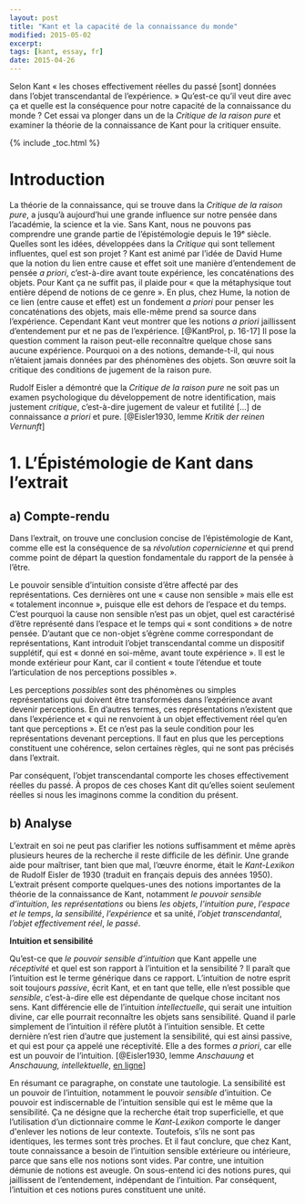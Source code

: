 ```yaml
---
layout: post
title: "Kant et la capacité de la connaissance du monde"
modified: 2015-05-02
excerpt:
tags: [kant, essay, fr]
date: 2015-04-26
---
```



Selon Kant « les choses effectivement réelles du passé [sont] données dans l’objet transcendantal de l’expérience. » Qu’est-ce qu’il veut dire avec ça et quelle est la conséquence pour notre capacité de la connaissance du monde ? Cet essai va plonger dans un de la *Critique de la raison pure* et examiner la théorie de la connaissance de Kant pour la critiquer ensuite.


{% include _toc.html %}




# Introduction
La théorie de la connaissance, qui se trouve dans la *Critique de la raison pure*, a jusqu’à aujourd’hui une grande influence sur notre pensée dans l’académie, la science et la vie. Sans Kant, nous ne pouvons pas comprendre une grande partie de l’épistémologie depuis le 19ᵉ siècle. Quelles sont les idées, développées dans la *Critique* qui sont tellement influentes, quel est son projet ? Kant est animé par l’idée de David Hume que la notion du lien entre cause et effet soit une manière d’entendement de pensée *a priori*, c’est-à-dire avant toute expérience, les concaténations des objets. Pour Kant ça ne suffit pas, il plaide pour « que la métaphysique tout entière dépend de notions de ce genre ». En plus, chez Hume, la notion de ce lien (entre cause et effet) est un fondement *a priori* pour penser les concaténations des objets, mais elle-même prend sa source dans l’expérience. Cependant Kant veut montrer que les notions *a priori* jaillissent d’entendement pur et ne pas de l’expérience. [@KantProl, p. 16-17] Il pose la question comment la raison peut-elle reconnaître quelque chose sans aucune expérience. Pourquoi on a des notions, demande-t-il, qui nous n’étaient jamais données par des phénomènes des objets. Son œuvre soit la critique des conditions de jugement de la raison pure.

Rudolf Eisler a démontré que la *Critique de la raison pure* ne soit pas un examen psychologique du développement de notre identification, mais justement *critique*, c’est-à-dire jugement de valeur et futilité […] de connaissance *a priori* et pure. [@Eisler1930, lemme *Kritik der reinen Vernunft*]




# 1. L’Épistémologie de Kant dans l’extrait

## a) Compte-rendu 
Dans l’extrait, on trouve une conclusion concise de l’épistémologie de Kant, comme elle est la conséquence de sa *révolution copernicienne* et qui prend comme point de départ la question fondamentale du rapport de la pensée à l’être.

Le pouvoir sensible d’intuition consiste d’être affecté par des représentations. Ces dernières ont une « cause non sensible » mais elle est « totalement inconnue », puisque elle est dehors de l’espace et du temps. C’est pourquoi la cause non sensible n’est pas un objet, quel est caractérisé d’être représenté dans l’espace et le temps qui « sont conditions » de notre pensée. D’autant que ce non-objet s’égrène comme correspondant de représentations, Kant introduit l’objet transcendantal comme un dispositif supplétif, qui est « donné en soi-même, avant toute expérience ». Il est le monde extérieur pour Kant, car il contient « toute l’étendue et toute l’articulation de nos perceptions possibles ».

Les perceptions *possibles* sont des phénomènes ou simples représentations qui doivent être transformées dans l’expérience avant devenir perceptions. En d’autres termes, ces représentations n’existent que dans l’expérience et « qui ne renvoient à un objet effectivement réel qu’en tant que perceptions ». Et ce n’est pas la seule condition pour les représentations devenant perceptions. Il faut en plus que les perceptions constituent une cohérence, selon certaines règles, qui ne sont pas précisés dans l’extrait.

Par conséquent, l’objet transcendantal comporte les choses effectivement réelles du passé. À propos de ces choses Kant dit qu’elles soient seulement réelles si nous les imaginons comme la condition du présent.


## b) Analyse 
L’extrait en soi ne peut pas clarifier les notions suffisamment et même après plusieurs heures de la recherche il reste difficile de les définir. Une grande aide pour maîtriser, tant bien que mal, l’œuvre énorme, était le *Kant-Lexikon* de Rudolf Eisler de 1930 (traduit en français depuis des années 1950). 
L’extrait présent comporte quelques-unes des notions importantes de la théorie de la connaissance de Kant, notamment *le pouvoir sensible d’intuition*, *les représentations* ou biens *les objets*, *l’intuition pure*, *l’espace et le temps*, *la sensibilité*, *l’expérience* et sa unité, *l’objet transcendantal*, *l’objet effectivement réel*, *le passé*. 

__Intuition et sensibilité__

Qu’est-ce que *le pouvoir sensible d’intuition* que Kant appelle une *réceptivité* et quel est son rapport à l’intuition et la sensibilité ? Il paraît que l’intuition est le terme générique dans ce rapport. L’intuition de notre esprit soit toujours *passive*, écrit Kant, et en tant que telle, elle n’est possible que *sensible*, c’est-à-dire elle est dépendante de quelque chose incitant nos sens. Kant différencie elle de l’intuition *intellectuelle*, qui serait une intuition divine, car elle pourrait reconnaître les objets sans sensibilité. Quand il parle simplement de l’intuition il réfère plutôt à l’intuition sensible. Et cette dernière n’est rien d’autre que justement la sensibilité, qui est ainsi passive, et qui est pour ça appelé une réceptivité. Elle a des formes *a priori*, car elle est un pouvoir de l’intuition. [@Eisler1930, lemme *Anschauung* et *Anschauung, intellektuelle*, [en ligne](http://www.textlog.de/31941.html)]

En résumant ce paragraphe, on constate une tautologie. La sensibilité est un pouvoir de l’intuition, notamment le pouvoir *sensible* d’intuition. Ce pouvoir est indiscernable de l’intuition sensible qui est le même que la sensibilité. Ça ne désigne que la recherche était trop superficielle, et que l’utilisation d’un dictionnaire comme le *Kant-Lexikon* comporte le danger d'enlever les notions de leur contexte. Toutefois, s’ils ne sont pas identiques, les termes sont très proches. Et il faut conclure, que chez Kant, toute connaissance a besoin de l’intuition sensible extérieure ou intérieure, parce que sans elle nos notions sont vides. Par contre, une intuition démunie de notions est aveugle. On sous-entend ici des notions pures, qui jaillissent de l’entendement, indépendant de l’intuition. Par conséquent, l’intuition et ces notions pures constituent une unité.